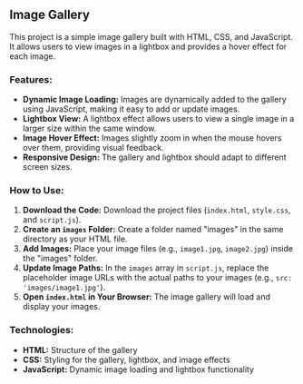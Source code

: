 ## Image Gallery

This project is a simple image gallery built with HTML, CSS, and JavaScript. It allows users to view images in a lightbox and provides a hover effect for each image.

### Features:

- **Dynamic Image Loading:** Images are dynamically added to the gallery using JavaScript, making it easy to add or update images.
- **Lightbox View:**  A lightbox effect allows users to view a single image in a larger size within the same window.
- **Image Hover Effect:** Images slightly zoom in when the mouse hovers over them, providing visual feedback.
- **Responsive Design:** The gallery and lightbox should adapt to different screen sizes.

### How to Use:

1. **Download the Code:** Download the project files (`index.html`, `style.css`, and `script.js`).
2. **Create an `images` Folder:** Create a folder named "images" in the same directory as your HTML file.
3. **Add Images:**  Place your image files (e.g., `image1.jpg`, `image2.jpg`) inside the "images" folder.
4. **Update Image Paths:** In the `images` array in `script.js`, replace the placeholder image URLs with the actual paths to your images (e.g., `src: 'images/image1.jpg'`).
5. **Open `index.html` in Your Browser:** The image gallery will load and display your images. 

### Technologies:

- **HTML:** Structure of the gallery
- **CSS:** Styling for the gallery, lightbox, and image effects
- **JavaScript:**  Dynamic image loading and lightbox functionality
